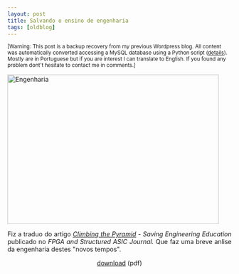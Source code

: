 ```yaml
---
layout: post
title: Salvando o ensino de engenharia
tags: [oldblog]
---
```


<small>[Warning: This post is a backup recovery from my previous Wordpress blog. All content was automatically converted accessing a MySQL database using a Python script (<a href="http://maluta.github.io/blog/convert-wordpress-to-jekyll/">details</a>). Mostly are in Portuguese but if you are interest I can translate to English. If you found any problem dont't hesitate to contact me in comments.]</small>



<p style="text-align: justify;"><img class="aligncenter size-full wp-image-65" title="Engenharia" src="http://www.coding.com.br/wp-content/uploads/2009/07/engenharia.png" alt="Engenharia" width="475" height="336" /><a title="Salvando o ensino de engenharia" href="http://www.coding.com.br/wp-content/uploads/2009/07/salvando_o_ensino_de_engenharia.pdf" target="_blank"></a></p>
<p style="text-align: justify;">Fiz a traduo do artigo <em><a title="Climbing the Pyramid " href="http://www.fpgajournal.com/articles_2009/20090616_pyramid.htm" target="_blank">Climbing the Pyramid</a> - <span>Saving Engineering Education </span></em><span>publicado no <em>FPGA and Structured ASIC Journal. </em></span>Que faz uma breve anlise da engenharia destes "novos tempos".</p>
<p style="text-align: center;"><a title="Salvando o ensino de engenharia" href="http://www.coding.com.br/wp-content/uploads/2009/07/salvando_o_ensino_de_engenharia.pdf" target="_blank">download</a> (pdf)</p>